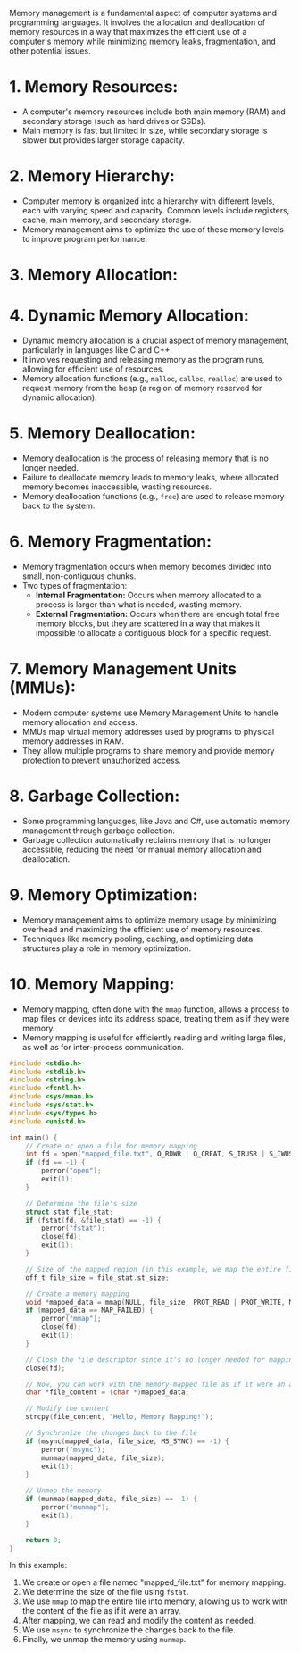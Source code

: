Memory management is a fundamental aspect of computer systems and programming languages. It involves the allocation and deallocation of memory resources in a way that maximizes the efficient use of a computer's memory while minimizing memory leaks, fragmentation, and other potential issues. 

# 1. Memory Resources:
- A computer's memory resources include both main memory (RAM) and secondary storage (such as hard drives or SSDs).
- Main memory is fast but limited in size, while secondary storage is slower but provides larger storage capacity.

# 2. Memory Hierarchy:
- Computer memory is organized into a hierarchy with different levels, each with varying speed and capacity. Common levels include registers, cache, main memory, and secondary storage.
- Memory management aims to optimize the use of these memory levels to improve program performance.

# 3. Memory Allocation:

# 4. Dynamic Memory Allocation:

- Dynamic memory allocation is a crucial aspect of memory management, particularly in languages like C and C++.
- It involves requesting and releasing memory as the program runs, allowing for efficient use of resources.
- Memory allocation functions (e.g., `malloc`, `calloc`, `realloc`) are used to request memory from the heap (a region of memory reserved for dynamic allocation).
# 5. Memory Deallocation:

- Memory deallocation is the process of releasing memory that is no longer needed.
- Failure to deallocate memory leads to memory leaks, where allocated memory becomes inaccessible, wasting resources.
- Memory deallocation functions (e.g., `free`) are used to release memory back to the system.
# 6. Memory Fragmentation:

- Memory fragmentation occurs when memory becomes divided into small, non-contiguous chunks.
- Two types of fragmentation:
    - **Internal Fragmentation:** Occurs when memory allocated to a process is larger than what is needed, wasting memory.
    - **External Fragmentation:** Occurs when there are enough total free memory blocks, but they are scattered in a way that makes it impossible to allocate a contiguous block for a specific request.

# 7. Memory Management Units (MMUs):

- Modern computer systems use Memory Management Units to handle memory allocation and access.
- MMUs map virtual memory addresses used by programs to physical memory addresses in RAM.
- They allow multiple programs to share memory and provide memory protection to prevent unauthorized access.

# 8. Garbage Collection:

- Some programming languages, like Java and C#, use automatic memory management through garbage collection.
- Garbage collection automatically reclaims memory that is no longer accessible, reducing the need for manual memory allocation and deallocation.

# 9. Memory Optimization:

- Memory management aims to optimize memory usage by minimizing overhead and maximizing the efficient use of memory resources.
- Techniques like memory pooling, caching, and optimizing data structures play a role in memory optimization.



# 10. Memory Mapping:

- Memory mapping, often done with the `mmap` function, allows a process to map files or devices into its address space, treating them as if they were memory.
- Memory mapping is useful for efficiently reading and writing large files, as well as for inter-process communication.
```c
#include <stdio.h>
#include <stdlib.h>
#include <string.h>
#include <fcntl.h>
#include <sys/mman.h>
#include <sys/stat.h>
#include <sys/types.h>
#include <unistd.h>

int main() {
    // Create or open a file for memory mapping
    int fd = open("mapped_file.txt", O_RDWR | O_CREAT, S_IRUSR | S_IWUSR);
    if (fd == -1) {
        perror("open");
        exit(1);
    }

    // Determine the file's size
    struct stat file_stat;
    if (fstat(fd, &file_stat) == -1) {
        perror("fstat");
        close(fd);
        exit(1);
    }

    // Size of the mapped region (in this example, we map the entire file)
    off_t file_size = file_stat.st_size;

    // Create a memory mapping
    void *mapped_data = mmap(NULL, file_size, PROT_READ | PROT_WRITE, MAP_SHARED, fd, 0);
    if (mapped_data == MAP_FAILED) {
        perror("mmap");
        close(fd);
        exit(1);
    }

    // Close the file descriptor since it's no longer needed for mapping
    close(fd);

    // Now, you can work with the memory-mapped file as if it were an array
    char *file_content = (char *)mapped_data;

    // Modify the content
    strcpy(file_content, "Hello, Memory Mapping!");

    // Synchronize the changes back to the file
    if (msync(mapped_data, file_size, MS_SYNC) == -1) {
        perror("msync");
        munmap(mapped_data, file_size);
        exit(1);
    }

    // Unmap the memory
    if (munmap(mapped_data, file_size) == -1) {
        perror("munmap");
        exit(1);
    }

    return 0;
}
```

In this example:

1. We create or open a file named "mapped_file.txt" for memory mapping.
2. We determine the size of the file using `fstat`.
3. We use `mmap` to map the entire file into memory, allowing us to work with the content of the file as if it were an array.
4. After mapping, we can read and modify the content as needed.
5. We use `msync` to synchronize the changes back to the file.
6. Finally, we unmap the memory using `munmap`.